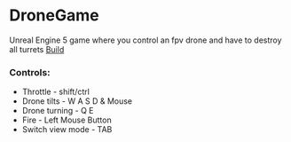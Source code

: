 # DroneGame
Unreal Engine 5 game where you control an fpv drone and have to destroy all turrets
<a href="https://drive.google.com/file/d/1fzHQk_c-v2oSa64tc9VGHIAVOqcNxFJ2/view?usp=sharing">Build</a>
<h3>Controls:</h3>
<ul>
  <li>Throttle - shift/ctrl</li>
  <li>Drone tilts - W A S D & Mouse</li>
  <li>Drone turning - Q E</li>
  <li>Fire - Left Mouse Button</li>
  <li>Switch view mode - TAB</li>
</ul>

